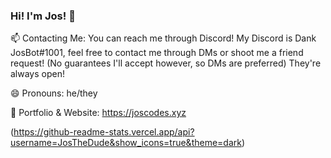 ### Hi! I'm Jos! 👋

📫 Contacting Me: You can reach me through Discord! My Discord is Dank JosBot#1001, feel free to contact me through DMs or shoot me a friend request! (No guarantees I'll accept however, so DMs are preferred) They're always open!

😄 Pronouns: he/they

🔭 Portfolio & Website: https://joscodes.xyz

(https://github-readme-stats.vercel.app/api?username=JosTheDude&show_icons=true&theme=dark)

<!--
**JosTheDude/JosTheDude** is a ✨ _special_ ✨ repository because its `README.md` (this file) appears on your GitHub profile.

Here are some ideas to get you started:

- 🔭 I’m currently working on ...
- 🌱 I’m currently learning ...
- 👯 I’m looking to collaborate on ...
- 🤔 I’m looking for help with ...
- 💬 Ask me about ...
- 📫 How to reach me: ...
- 😄 Pronouns: ...
- ⚡ Fun fact: ...
-->
